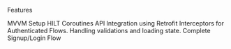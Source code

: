Features

MVVM Setup
HILT
Coroutines
API Integration using Retrofit
Interceptors for Authenticated Flows.
Handling validations and loading state.
Complete Signup/Login Flow
